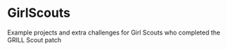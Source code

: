 # GirlScouts
Example projects and extra challenges for Girl Scouts who completed the GRILL Scout patch
